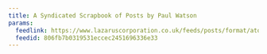 ```yaml
---
title: A Syndicated Scrapbook of Posts by Paul Watson
params:
  feedlink: https://www.lazaruscorporation.co.uk/feeds/posts/format/atom
  feedid: 806fb7b0319531eccec2451696336e33
---
```

